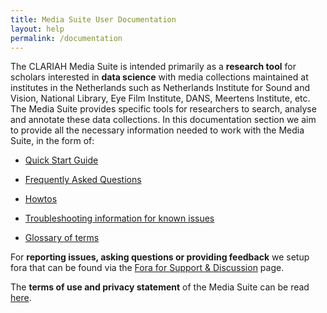 ```yaml
---
title: Media Suite User Documentation
layout: help
permalink: /documentation
---
```


The CLARIAH Media Suite is intended primarily as a **research tool** for scholars interested in **data science** with media collections maintained at institutes in the Netherlands such as Netherlands Institute for Sound and Vision, National Library, Eye Film Institute, DANS, Meertens Institute, etc. The Media Suite provides specific tools for researchers to search, analyse and annotate these data collections. In this documentation section we aim to provide all the necessary information needed to work with the Media Suite, in the form of:

- [Quick Start Guide](https://mediasuite.clariah.nl/documentation/quick-start-guide)

- [Frequently Asked Questions](https://mediasuite.clariah.nl/documentation/faq)

- [Howtos](https://mediasuite.clariah.nl/documentation/howtos)

- [Troubleshooting information for known issues](https://mediasuite.clariah.nl/documentation/troubleshooting)

- [Glossary of terms](https://mediasuite.clariah.nl/documentation/glossary)

For **reporting issues, asking questions or providing feedback** we setup fora that can be found via the [Fora for Support & Discussion](http://mediasuite.clariah.nl/documentation/forum) page. 

The **terms of use and privacy statement** of the Media Suite can be read [here](http://mediasuite.clariah.nl/documentation/privacy-statement).
